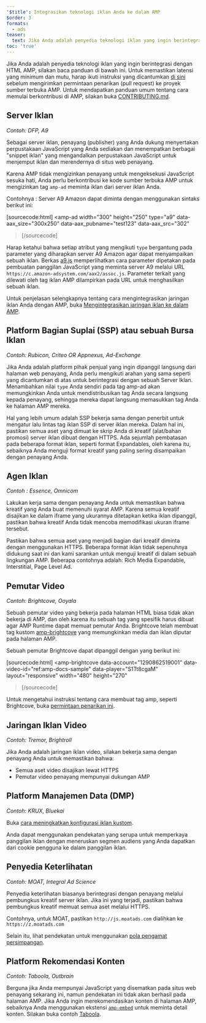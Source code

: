 ```yaml
---
'$title': Integrasikan teknologi iklan Anda ke dalam AMP
$order: 3
formats:
  - ads
teaser:
  text: Jika Anda adalah penyedia teknologi iklan yang ingin berintegrasi dengan HTML AMP, silakan baca panduan di bawah ini.
toc: 'true'
---
```


<!--
This file is imported from https://github.com/ampproject/amphtml/blob/master/ads/_integration-guide.md.
Please do not change this file.
If you have found a bug or an issue please
have a look and request a pull request there.
-->

Jika Anda adalah penyedia teknologi iklan yang ingin berintegrasi dengan HTML AMP, silakan baca panduan di bawah ini. Untuk memastikan latensi yang minimum dan mutu, harap ikuti instruksi yang dicantumkan [di sini](https://github.com/ampproject/amphtml/blob/master/ads/../3p/README.md#ads) sebelum mengirimkan permintaan penarikan (pull request) ke proyek sumber terbuka AMP. Untuk mendapatkan panduan umum tentang cara memulai berkontribusi di AMP, silakan buka [CONTRIBUTING.md](https://github.com/ampproject/amphtml/blob/master/ads/../CONTRIBUTING.md).

## Server Iklan <a name="ad-server"></a>

_Contoh: DFP, A9_

Sebagai server iklan, penayang (publisher) yang Anda dukung menyertakan perpustakaan JavaScript yang Anda sediakan dan menempatkan berbagai "snippet iklan" yang mengandalkan perpustakaan JavaScript untuk menjemput iklan dan merendernya di situs web penayang.

Karena AMP tidak mengizinkan penayang untuk mengeksekusi JavaScript sesuka hati, Anda perlu berkontribusi ke kode sumber terbuka AMP untuk mengizinkan tag `amp-ad` meminta iklan dari server iklan Anda.

Contohnya : Server A9 Amazon dapat diminta dengan menggunakan sintaks berikut ini:

[sourcecode:html]
<amp-ad
width="300"
height="250"
type="a9"
data-aax_size="300x250"
data-aax_pubname="test123"
data-aax_src="302"

> </amp-ad>
> [/sourcecode]

Harap ketahui bahwa setiap atribut yang mengikuti `type` bergantung pada parameter yang diharapkan server A9 Amazon agar dapat menyampaikan sebuah iklan. Berkas [a9.js](https://github.com/ampproject/amphtml/blob/master/ads/./a9.js) memperlihatkan cara parameter dipetakan pada pembuatan panggilan JavaScript yang meminta server A9 melalui URL `https://c.amazon-adsystem.com/aax2/assoc.js`. Parameter terkait yang dilewati oleh tag iklan AMP dilampirkan pada URL untuk menghasilkan sebuah iklan.

Untuk penjelasan selengkapnya tentang cara mengintegrasikan jaringan iklan Anda dengan AMP, buka [Mengintegrasikan jaringan iklan ke dalam AMP](https://github.com/ampproject/amphtml/blob/master/ads/README.md).

## Platform Bagian Suplai (SSP) atau sebuah Bursa Iklan <a name="supply-side-platform-ssp-or-an-ad-exchange"></a>

_Contoh: Rubicon, Criteo OR Appnexus, Ad-Exchange_

Jika Anda adalah platform pihak penjual yang ingin dipanggil langsung dari halaman web penayang, Anda perlu mengikuti arahan yang sama seperti yang dicantumkan di atas untuk berintegrasi dengan sebuah Server Iklan. Menambahkan nilai `type` Anda sendiri pada tag amp-ad akan memungkinkan Anda untuk mendistribusikan tag Anda secara langsung kepada penayang, sehingga mereka dapat langsung memasukkan tag Anda ke halaman AMP mereka.

Hal yang lebih umum adalah SSP bekerja sama dengan penerbit untuk mengatur lalu lintas tag iklan SSP di server iklan mereka. Dalam hal ini, pastikan semua aset yang dimuat ke skrip Anda di kreatif (alat/bahan promosi) server iklan dibuat dengan HTTPS. Ada sejumlah pembatasan pada beberapa format iklan, seperti format Expandables, oleh karena itu, sebaiknya Anda menguji format kreatif yang paling sering disampaikan dengan penayang Anda.

## Agen Iklan <a name="ad-agency"></a>

_Contoh : Essence, Omnicom_

Lakukan kerja sama dengan penayang Anda untuk memastikan bahwa kreatif yang Anda buat memenuhi syarat AMP. Karena semua kreatif disajikan ke dalam iframe yang ukurannya ditetapkan ketika iklan dipanggil, pastikan bahwa kreatif Anda tidak mencoba memodifikasi ukuran iframe tersebut.

Pastikan bahwa semua aset yang menjadi bagian dari kreatif diminta dengan menggunakan HTTPS. Beberapa format iklan tidak sepenuhnya didukung saat ini dan kami sarankan untuk menguji kreatif di dalam sebuah lingkungan AMP. Beberapa contohnya adalah: Rich Media Expandable, Interstitial, Page Level Ad.

## Pemutar Video <a name="video-player"></a>

_Contoh: Brightcove, Ooyala_

Sebuah pemutar video yang bekerja pada halaman HTML biasa tidak akan bekerja di AMP, dan oleh karena itu sebuah tag yang spesifik harus dibuat agar AMP Runtime dapat memuat pemutar Anda. Brightcove telah membuat tag kustom [amp-brightcove](https://github.com/ampproject/amphtml/blob/master/extensions/amp-brightcove/amp-brightcove.md) yang memungkinkan media dan iklan diputar pada halaman AMP.

Sebuah pemutar Brightcove dapat dipanggil dengan yang berikut ini:

[sourcecode:html]
<amp-brightcove
data-account="1290862519001"
data-video-id="ref:amp-docs-sample"
data-player="S1Tt8cgaM"
layout="responsive"
width="480"
height="270"

> </amp-brightcove>
> [/sourcecode]

Untuk mengetahui instruksi tentang cara membuat tag amp, seperti Brightcove, buka [permintaan penarikan ini](https://github.com/ampproject/amphtml/pull/1052).

## Jaringan Iklan Video <a name="video-ad-network"></a>

_Contoh: Tremor, Brightroll_

Jika Anda adalah jaringan iklan video, silakan bekerja sama dengan penayang Anda untuk memastikan bahwa:

- Semua aset video disajikan lewat HTTPS
- Pemutar video penayang mempunyai dukungan AMP

## Platform Manajemen Data (DMP) <a name="data-management-platform-dmp"></a>

_Contoh: KRUX, Bluekai_

Buka [cara meningkatkan konfigurasi iklan kustom](https://amp.dev/documentation/components/amp-ad#enhance-incoming-ad-configuration).

Anda dapat menggunakan pendekatan yang serupa untuk memperkaya panggilan iklan dengan meneruskan segmen audiens yang Anda dapatkan dari cookie pengguna ke dalam panggilan iklan.

## Penyedia Keterlihatan <a name="viewability-provider"></a>

_Contoh: MOAT, Integral Ad Science_

Penyedia keterlihatan biasanya berintegrasi dengan penayang melalui pembungkus kreatif server iklan. Jika ini yang terjadi, pastikan bahwa pembungkus kreatif memuat semua aset melalui HTTPS.

Contohnya, untuk MOAT, pastikan `http://js.moatads.com` dialihkan ke `https://z.moatads.com`

Selain itu, lihat pendekatan untuk menggunakan [pola pengamat persimpangan](https://github.com/ampproject/amphtml/blob/master/ads/README.md#ad-viewability).

## Platform Rekomendasi Konten <a name="content-recommendation-platform"></a>

_Contoh: Taboola, Outbrain_

Berguna jika Anda mempunyai JavaScript yang disematkan pada situs web penayang sekarang ini, namun pendekatan ini tidak akan berhasil pada halaman AMP. Jika Anda ingin merekomendasikan konten di halaman AMP, sebaiknya Anda menggunakan ekstensi [`amp-embed`](https://amp.dev/documentation/components/amp-ad) untuk meminta detail konten. Silakan buka contoh [Taboola](https://github.com/ampproject/amphtml/blob/master/ads/taboola.md).
